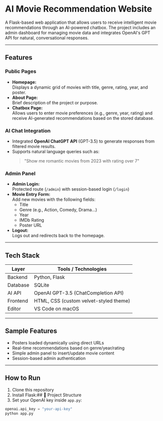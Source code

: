 #  AI Movie Recommendation Website

A Flask-based web application that allows users to receive intelligent movie recommendations through an AI-powered chatbox. The project includes an admin dashboard for managing movie data and integrates OpenAI's GPT API for natural, conversational responses.

---

##  Features

###  Public Pages
- **Homepage:**  
  Displays a dynamic grid of movies with title, genre, rating, year, and poster.
- **About Page:**  
  Brief description of the project or purpose.
- **Chatbox Page:**  
  Allows users to enter movie preferences (e.g., genre, year, rating) and receive AI-generated recommendations based on the stored database.

### AI Chat Integration
- Integrated **OpenAI ChatGPT API** (GPT-3.5) to generate responses from filtered movie results.
- Supports natural language queries such as:
  > "Show me romantic movies from 2023 with rating over 7"

### Admin Panel
- **Admin Login:**  
  Protected route (`/admin`) with session-based login (`/login`)
- **Movie Entry Form:**  
  Add new movies with the following fields:
  - Title  
  - Genre (e.g., Action, Comedy, Drama...)  
  - Year  
  - IMDb Rating  
  - Poster URL
- **Logout:**  
  Logs out and redirects back to the homepage.

---

##  Tech Stack

| Layer      | Tools / Technologies                      |
|------------|-------------------------------------------|
| Backend    | Python, Flask                             |
| Database   | SQLite                                    |
| AI API     | OpenAI GPT-3.5 (ChatCompletion API)       |
| Frontend   | HTML, CSS (custom velvet-styled theme)    |
| Editor     | VS Code on macOS                          |

---

##  Sample Features

-  Posters loaded dynamically using direct URLs
-  Real-time recommendations based on genre/year/rating
-  Simple admin panel to insert/update movie content
-  Session-based admin authentication

---

##  How to Run

1. Clone this repository  
2. Install Flask:## 📁 Project Structure
3. Set your OpenAI key inside `app.py`:
```python
openai.api_key = "your-api-key"
python app.py